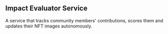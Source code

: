## Impact Evaluator Service

A service that tracks community members' contributions, scores them and updates their NFT images autonomously.

